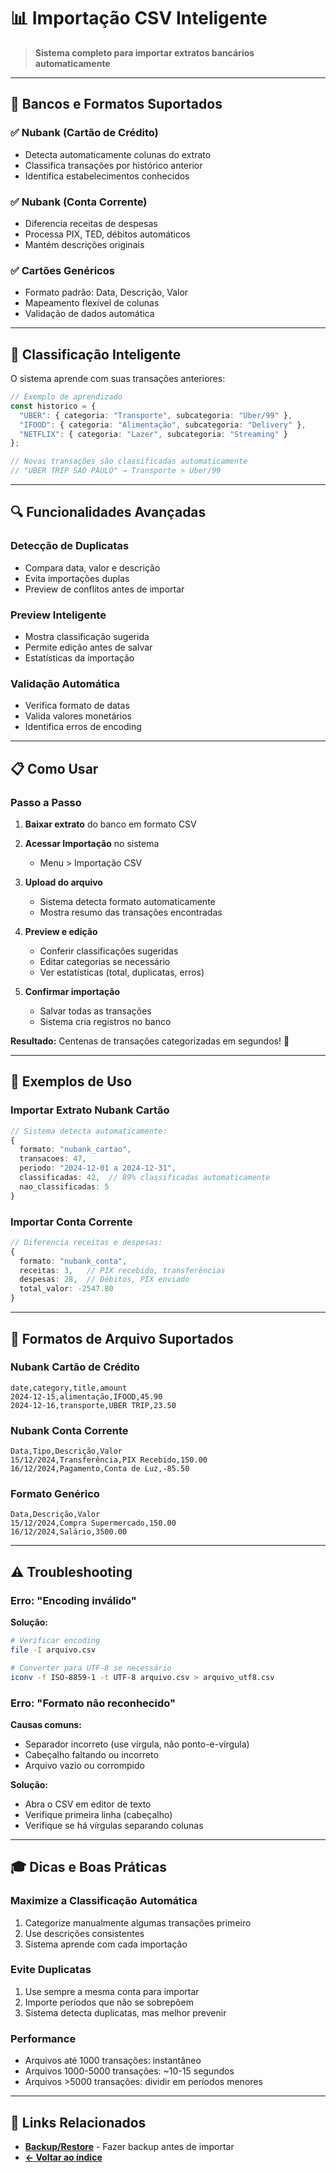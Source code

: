 # 📊 Importação CSV Inteligente

> **Sistema completo para importar extratos bancários automaticamente**

---

## 🏦 Bancos e Formatos Suportados

### ✅ Nubank (Cartão de Crédito)
- Detecta automaticamente colunas do extrato
- Classifica transações por histórico anterior
- Identifica estabelecimentos conhecidos

### ✅ Nubank (Conta Corrente)
- Diferencia receitas de despesas
- Processa PIX, TED, débitos automáticos
- Mantém descrições originais

### ✅ Cartões Genéricos
- Formato padrão: Data, Descrição, Valor
- Mapeamento flexível de colunas
- Validação de dados automática

---

## 🧠 Classificação Inteligente

O sistema aprende com suas transações anteriores:

```typescript
// Exemplo de aprendizado
const historico = {
  "UBER": { categoria: "Transporte", subcategoria: "Uber/99" },
  "IFOOD": { categoria: "Alimentação", subcategoria: "Delivery" },
  "NETFLIX": { categoria: "Lazer", subcategoria: "Streaming" }
};

// Novas transações são classificadas automaticamente
// "UBER TRIP SAO PAULO" → Transporte > Uber/99
```

---

## 🔍 Funcionalidades Avançadas

### Detecção de Duplicatas
- Compara data, valor e descrição
- Evita importações duplas
- Preview de conflitos antes de importar

### Preview Inteligente
- Mostra classificação sugerida
- Permite edição antes de salvar
- Estatísticas da importação

### Validação Automática
- Verifica formato de datas
- Valida valores monetários
- Identifica erros de encoding

---

## 📋 Como Usar

### Passo a Passo

1. **Baixar extrato** do banco em formato CSV

2. **Acessar Importação** no sistema
   - Menu > Importação CSV

3. **Upload do arquivo**
   - Sistema detecta formato automaticamente
   - Mostra resumo das transações encontradas

4. **Preview e edição**
   - Conferir classificações sugeridas
   - Editar categorias se necessário
   - Ver estatísticas (total, duplicatas, erros)

5. **Confirmar importação**
   - Salvar todas as transações
   - Sistema cria registros no banco

**Resultado:** Centenas de transações categorizadas em segundos! 🚀

---

## 🎯 Exemplos de Uso

### Importar Extrato Nubank Cartão

```typescript
// Sistema detecta automaticamente:
{
  formato: "nubank_cartao",
  transacoes: 47,
  periodo: "2024-12-01 a 2024-12-31",
  classificadas: 42,  // 89% classificadas automaticamente
  nao_classificadas: 5
}
```

### Importar Conta Corrente

```typescript
// Diferencia receitas e despesas:
{
  formato: "nubank_conta",
  receitas: 3,   // PIX recebido, transferências
  despesas: 28,  // Débitos, PIX enviado
  total_valor: -2547.80
}
```

---

## 🔧 Formatos de Arquivo Suportados

### Nubank Cartão de Crédito

```csv
date,category,title,amount
2024-12-15,alimentação,IFOOD,45.90
2024-12-16,transporte,UBER TRIP,23.50
```

### Nubank Conta Corrente

```csv
Data,Tipo,Descrição,Valor
15/12/2024,Transferência,PIX Recebido,150.00
16/12/2024,Pagamento,Conta de Luz,-85.50
```

### Formato Genérico

```csv
Data,Descrição,Valor
15/12/2024,Compra Supermercado,150.00
16/12/2024,Salário,3500.00
```

---

## ⚠️ Troubleshooting

### Erro: "Encoding inválido"

**Solução:**
```bash
# Verificar encoding
file -I arquivo.csv

# Converter para UTF-8 se necessário
iconv -f ISO-8859-1 -t UTF-8 arquivo.csv > arquivo_utf8.csv
```

### Erro: "Formato não reconhecido"

**Causas comuns:**
- Separador incorreto (use vírgula, não ponto-e-vírgula)
- Cabeçalho faltando ou incorreto
- Arquivo vazio ou corrompido

**Solução:**
- Abra o CSV em editor de texto
- Verifique primeira linha (cabeçalho)
- Verifique se há vírgulas separando colunas

---

## 🎓 Dicas e Boas Práticas

### Maximize a Classificação Automática
1. Categorize manualmente algumas transações primeiro
2. Use descrições consistentes
3. Sistema aprende com cada importação

### Evite Duplicatas
1. Use sempre a mesma conta para importar
2. Importe períodos que não se sobrepõem
3. Sistema detecta duplicatas, mas melhor prevenir

### Performance
- Arquivos até 1000 transações: instantâneo
- Arquivos 1000-5000 transações: ~10-15 segundos
- Arquivos >5000 transações: dividir em períodos menores

---

## 🔗 Links Relacionados

- **[Backup/Restore](BACKUP-RESTORE.md)** - Fazer backup antes de importar
- **[← Voltar ao índice](../README.txt)**
